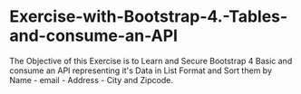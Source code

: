 # Exercise-with-Bootstrap-4.-Tables-and-consume-an-API
The Objective of this Exercise is to Learn and Secure Bootstrap 4 Basic and consume an API representing it's Data in List Format and Sort them by Name - email - Address - City and Zipcode.
